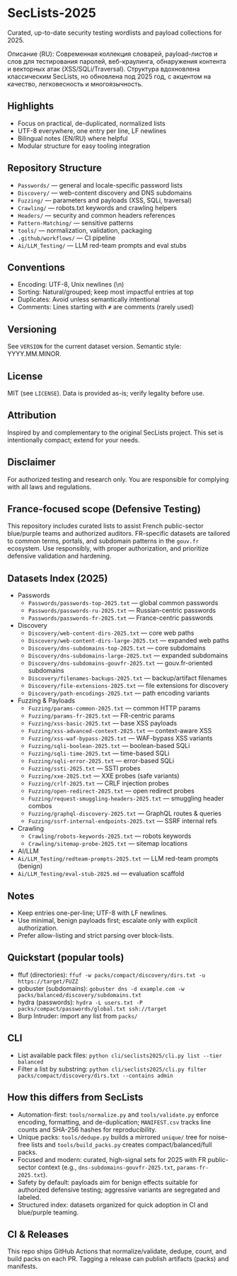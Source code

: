 SecLists-2025
================

Curated, up-to-date security testing wordlists and payload collections for 2025.

Описание (RU): Современная коллекция словарей, payload-листов и слов для тестирования паролей, веб-краулинга, обнаружения контента и векторных атак (XSS/SQLi/Traversal). Структура вдохновлена классическим SecLists, но обновлена под 2025 год, с акцентом на качество, легковесность и многоязычность.

Highlights
----------
- Focus on practical, de-duplicated, normalized lists
- UTF-8 everywhere, one entry per line, LF newlines
- Bilingual notes (EN/RU) where helpful
- Modular structure for easy tooling integration

Repository Structure
--------------------
- `Passwords/` — general and locale-specific password lists
- `Discovery/` — web-content discovery and DNS subdomains
- `Fuzzing/` — parameters and payloads (XSS, SQLi, traversal)
- `Crawling/` — robots.txt keywords and crawling helpers
 - `Headers/` — security and common headers references
 - `Pattern-Matching/` — sensitive patterns
 - `tools/` — normalization, validation, packaging
 - `.github/workflows/` — CI pipeline
 - `Ai/LLM_Testing/` — LLM red-team prompts and eval stubs

Conventions
-----------
- Encoding: UTF-8, Unix newlines (\n)
- Sorting: Natural/grouped; keep most impactful entries at top
- Duplicates: Avoid unless semantically intentional
- Comments: Lines starting with `#` are comments (rarely used)

Versioning
----------
See `VERSION` for the current dataset version. Semantic style: YYYY.MM.MINOR.

License
-------
MIT (see `LICENSE`). Data is provided as-is; verify legality before use.

Attribution
-----------
Inspired by and complementary to the original SecLists project. This set is intentionally compact; extend for your needs.

Disclaimer
----------
For authorized testing and research only. You are responsible for complying with all laws and regulations.


France-focused scope (Defensive Testing)
---------------------------------------
This repository includes curated lists to assist French public-sector blue/purple teams and authorized auditors. FR-specific datasets are tailored to common terms, portals, and subdomain patterns in the `gouv.fr` ecosystem. Use responsibly, with proper authorization, and prioritize defensive validation and hardening.

Datasets Index (2025)
---------------------
- Passwords
  - `Passwords/passwords-top-2025.txt` — global common passwords
  - `Passwords/passwords-ru-2025.txt` — Russian-centric passwords
  - `Passwords/passwords-fr-2025.txt` — France-centric passwords
- Discovery
  - `Discovery/web-content-dirs-2025.txt` — core web paths
  - `Discovery/web-content-dirs-large-2025.txt` — expanded web paths
  - `Discovery/dns-subdomains-top-2025.txt` — core subdomains
  - `Discovery/dns-subdomains-large-2025.txt` — expanded subdomains
  - `Discovery/dns-subdomains-gouvfr-2025.txt` — gouv.fr-oriented subdomains
  - `Discovery/filenames-backups-2025.txt` — backup/artifact filenames
  - `Discovery/file-extensions-2025.txt` — file extensions for discovery
  - `Discovery/path-encodings-2025.txt` — path encoding variants
- Fuzzing & Payloads
  - `Fuzzing/params-common-2025.txt` — common HTTP params
  - `Fuzzing/params-fr-2025.txt` — FR-centric params
  - `Fuzzing/xss-basic-2025.txt` — base XSS payloads
  - `Fuzzing/xss-advanced-context-2025.txt` — context-aware XSS
  - `Fuzzing/xss-waf-bypass-2025.txt` — WAF-bypass XSS variants
  - `Fuzzing/sqli-boolean-2025.txt` — boolean-based SQLi
  - `Fuzzing/sqli-time-2025.txt` — time-based SQLi
  - `Fuzzing/sqli-error-2025.txt` — error-based SQLi
  - `Fuzzing/ssti-2025.txt` — SSTI probes
  - `Fuzzing/xxe-2025.txt` — XXE probes (safe variants)
  - `Fuzzing/crlf-2025.txt` — CRLF injection probes
  - `Fuzzing/open-redirect-2025.txt` — open redirect probes
  - `Fuzzing/request-smuggling-headers-2025.txt` — smuggling header combos
  - `Fuzzing/graphql-discovery-2025.txt` — GraphQL routes & queries
  - `Fuzzing/ssrf-internal-endpoints-2025.txt` — SSRF internal refs
- Crawling
  - `Crawling/robots-keywords-2025.txt` — robots keywords
  - `Crawling/sitemap-probe-2025.txt` — sitemap locations
 - AI/LLM
  - `Ai/LLM_Testing/redteam-prompts-2025.txt` — LLM red-team prompts (benign)
  - `Ai/LLM_Testing/eval-stub-2025.md` — evaluation scaffold

Notes
-----
- Keep entries one-per-line; UTF-8 with LF newlines.
- Use minimal, benign payloads first; escalate only with explicit authorization.
- Prefer allow-listing and strict parsing over block-lists.

Quickstart (popular tools)
-------------------------
- ffuf (directories): `ffuf -w packs/compact/discovery/dirs.txt -u https://target/FUZZ`
- gobuster (subdomains): `gobuster dns -d example.com -w packs/balanced/discovery/subdomains.txt`
- hydra (passwords): `hydra -L users.txt -P packs/compact/passwords/global.txt ssh://target`
- Burp Intruder: import any list from `packs/`

CLI
---
- List available pack files: `python cli/seclists2025/cli.py list --tier balanced`
- Filter a list by substring: `python cli/seclists2025/cli.py filter packs/compact/discovery/dirs.txt --contains admin`


How this differs from SecLists
------------------------------
- Automation-first: `tools/normalize.py` and `tools/validate.py` enforce encoding, formatting, and de-duplication; `MANIFEST.csv` tracks line counts and SHA-256 hashes for reproducibility.
- Unique packs: `tools/dedupe.py` builds a mirrored `unique/` tree for noise-free lists and `tools/build_packs.py` creates compact/balanced/full packs.
- Focused and modern: curated, high-signal sets for 2025 with FR public-sector context (e.g., `dns-subdomains-gouvfr-2025.txt`, `params-fr-2025.txt`).
- Safety by default: payloads aim for benign effects suitable for authorized defensive testing; aggressive variants are segregated and labeled.
- Structured index: datasets organized for quick adoption in CI and blue/purple teaming.

CI & Releases
-------------
This repo ships GitHub Actions that normalize/validate, dedupe, count, and build packs on each PR. Tagging a release can publish artifacts (packs) and manifests.



